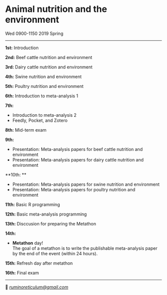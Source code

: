 # Animal nutrition and the environment  
Wed 0900-1150 2019 Spring

---------------------------------------

**1st:** Introduction  

**2nd:** Beef cattle nutrition and environment  

**3rd:** Dairy cattle nutrition and environment

**4th:** Swine nutrition and environment

**5th:** Poultry nutrition and environment

**6th:** Introduction to meta-analysis 1  

**7th:**  
- Introduction to meta-analysis 2
- Feedly, Pocket, and Zotero

**8th:** Mid-term exam

**9th:**  
- Presentation: Meta-analysis papers for beef cattle nutrition and environment
- Presentation: Meta-analysis papers for dairy cattle nutrition and environment

**10th:  **
- Presentation: Meta-analysis papers for swine nutrition and environment
- Presentation: Meta-analysis papers for poultry nutrition and environment

**11th:** Basic R programming  

**12th:** Basic meta-analysis programming  

**13th:** Disccusion for preparing the Metathon

**14th:**  
- **Metathon** day!  
The goal of a metathon is to write the publishable meta-analysis paper by the end of the event (within 24 hours).  

**15th:** Refresh day after metathon

**16th:** Final exam

---------------------------------------
💌 *ruminoreticulum@gmail.com*
